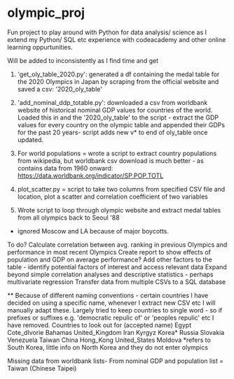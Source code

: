 # olympic_proj
Fun project to play around with Python for data analysis/ science as I extend my
Python/ SQL etc experience with codeacademy and other online learning oppurtunities.

Will be added to inconsistently as I find time and get 

1) 'get_oly_table_2020.py': generated a df containing the medal table for the 2020 Olympics in Japan by scraping from the official website and saved a csv: '2020_oly_table'

2) 'add_nominal_ddp_totable.py': downloaded a csv from worldbank website of historical nominal GDP
values for countries of the world. Loaded this in and the '2020_oly_table' to the script - extract the
GDP values for every country on the olympic table and appended their GDPs for the past 20 years- script
adds new v* to end of oly_table once updated.

3) For world populations = wrote a script to extract country populations from wikipedia, 
but worldbank csv download is much better - as contains data from 1960 onward:
https://data.worldbank.org/indicator/SP.POP.TOTL

4) plot_scatter.py = script to take two columns from specified CSV file and location, plot a scatter and
correlation coefficient of two variables

5) Wrote script to loop through olympic website and extract medal tables from all olympics back to Seoul '88
- ignored Moscow and LA because of major boycotts.

To do?
Calculate correlation between avg. ranking in previous Olympics and performance in most recent Olympics
Create report to show effects of population and GDP on average performance?
Add other factors to the table - identify potential factors of interest and access relevant data
Expand beyond simple correlation analyses and descriptive statistics - perhaps multivariate regression
Transfer data from multiple CSVs to a SQL database

** Because of different naming conventions - certain countries I have decided on using
a specific name, whenever I extract new CSV etc I will manually adapt these.
Largely tried to keep countries to single word - so if prefixes or suffixes e.g.
'democratic repulic of' or 'peoples repulic' etc I have removed.
Countries to look out for (accepted name)
Egypt
Cote_dIvorie
Bahamas
United_Kingdom
Iran
Kyrgyz
Korea*
Russia
Slovakia
Venezuela
Taiwan
China
Hong_Kong
United_States
Moldova
*refers to South Korea, little info on North Korea and they do not enter olympics

Missing data from worldbank lists-
From nominal GDP and population list = Taiwan (Chinese Taipei)




